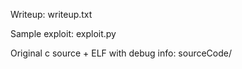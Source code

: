 Writeup: writeup.txt

Sample exploit: exploit.py

Original c source + ELF with debug info: sourceCode/
